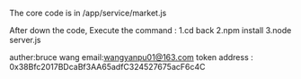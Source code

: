 The core code is in /app/service/market.js


After down the code,  Execute the command : 1.cd back 2.npm install 3.node server.js



auther:bruce wang
email:wangyanpu01@163.com
token address : 0x38Bfc2017BDcaBf3AA65adfC324527675acF6c4C

